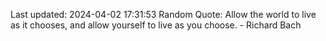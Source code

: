 Last updated: 2024-04-02 17:31:53
Random Quote: Allow the world to live as it chooses, and allow yourself to live as you choose. - Richard Bach